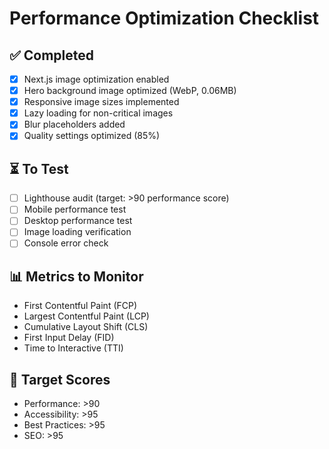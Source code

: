 # Performance Optimization Checklist

## ✅ Completed
- [x] Next.js image optimization enabled
- [x] Hero background image optimized (WebP, 0.06MB)
- [x] Responsive image sizes implemented
- [x] Lazy loading for non-critical images
- [x] Blur placeholders added
- [x] Quality settings optimized (85%)

## ⏳ To Test
- [ ] Lighthouse audit (target: >90 performance score)
- [ ] Mobile performance test
- [ ] Desktop performance test
- [ ] Image loading verification
- [ ] Console error check

## 📊 Metrics to Monitor
- First Contentful Paint (FCP)
- Largest Contentful Paint (LCP)
- Cumulative Layout Shift (CLS)
- First Input Delay (FID)
- Time to Interactive (TTI)

## 🎯 Target Scores
- Performance: >90
- Accessibility: >95
- Best Practices: >95
- SEO: >95
